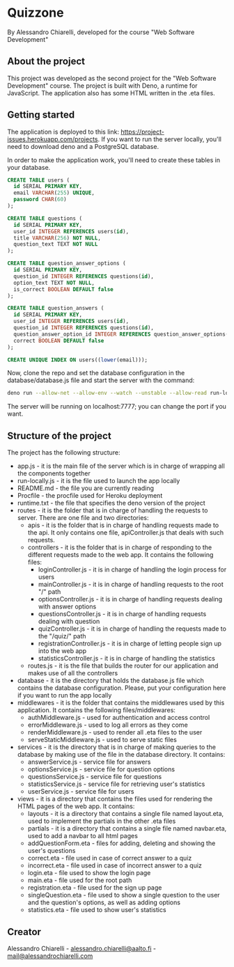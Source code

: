 # Quizzone
By Alessandro Chiarelli, developed for the course "Web Software Development"

## About the project
This project was developed as the second project for the "Web Software Development" course. The project is built with Deno, a runtime for JavaScript. The application also has some HTML written in the .eta files.

## Getting started
The application is deployed to this link: https://project-issues.herokuapp.com/projects. If you want to run the server locally, you'll need to download deno and a PostgreSQL database.

In order to make the application work, you'll need to create these tables in your database.
```sql
CREATE TABLE users (
  id SERIAL PRIMARY KEY,
  email VARCHAR(255) UNIQUE,
  password CHAR(60)
);

CREATE TABLE questions (
  id SERIAL PRIMARY KEY,
  user_id INTEGER REFERENCES users(id),
  title VARCHAR(256) NOT NULL,
  question_text TEXT NOT NULL
);

CREATE TABLE question_answer_options (
  id SERIAL PRIMARY KEY,
  question_id INTEGER REFERENCES questions(id),
  option_text TEXT NOT NULL,
  is_correct BOOLEAN DEFAULT false
);

CREATE TABLE question_answers (
  id SERIAL PRIMARY KEY,
  user_id INTEGER REFERENCES users(id),
  question_id INTEGER REFERENCES questions(id),
  question_answer_option_id INTEGER REFERENCES question_answer_options(id),
  correct BOOLEAN DEFAULT false
);

CREATE UNIQUE INDEX ON users((lower(email)));
```

Now, clone the repo and set the database configuration in the database/database.js file and start the server with the command:
```bash
deno run --allow-net --allow-env --watch --unstable --allow-read run-locally.js 
```

The server will be running on localhost:7777; you can change the port if you want.

## Structure of the project

The project has the following structure:

- app.js - it is the main file of the server which is in charge of wrapping all the components together
- run-locally.js - it is the file used to launch the app locally
- README.md - the file you are currently reading
- Procfile - the procfile used for Heroku deployment
- runtime.txt - the file that specifies the deno version of the project
- routes - it is the folder that is in charge of handling the requests to server. There are one file and two directories:
  - apis - it is the folder that is in charge of handling requests made to the api. It only contains one file, apiController.js that deals with such requests.
  - controllers - it is the folder that is in charge of responding to the different requests made to the web app. It contains the following files:
    - loginController.js - it is in charge of handling the login process for users
    - mainController.js - it is in charge of handling requests to the root "/" path
    - optionsController.js - it is in charge of handling requests dealing with answer options
    - questionsController.js - it is in charge of handling requests dealing with question
    - quizController.js - it is in charge of handling the requests made to the "/quiz/" path
    - registrationController.js - it is in charge of letting people sign up into the web app
    - statisticsController.js - it is in charge of handling the statistics
  - routes.js - it is the file that builds the router for our application and makes use of all the controllers
- database - it is the directory that holds the database.js file which contains the database configuration. Please, put your configuration here if you want to run the app locally
- middlewares - it is the folder that contains the middlewares used by this application. It contains the following files/middlewares:
  - authMiddleware.js - used for authentication and access control
  - errorMiddleware.js - used to log all errors as they come
  - renderMiddleware.js - used to render all .eta files to the user
  - serveStaticMiddleware.js - used to serve static files
- services - it is the directory that is in charge of making queries to the database by making use of the file in the database directory. It contains:
  - answerService.js - service file for answers
  - optionsService.js - service file for question options
  - questionsService.js - service file for questions
  - statisticsService.js - service file for retrieving user's statistics
  - userService.js - service file for users
- views - it is a directory that contains the files used for rendering the HTML pages of the web app. It contains:
  - layouts - it is a directory that contains a single file named layout.eta, used to implement the partials in the other .eta files
  - partials - it is a directory that contains a single file named navbar.eta, used to add a navbar to all html pages
  - addQuestionForm.eta - files for adding, deleting and showing the user's questions
  - correct.eta - file used in case of correct answer to a quiz
  - incorrect.eta - file used in case of incorrect answer to a quiz
  - login.eta - file used to show the login page
  - main.eta - file used for the root path
  - registration.eta - file used for the sign up page
  - singleQuestion.eta - file used to show a single question to the user and the question's options, as well as adding options
  - statistics.eta - file used to show user's statistics

## Creator
Alessandro Chiarelli - alessandro.chiarelli@aalto.fi - mail@alessandrochiarelli.com